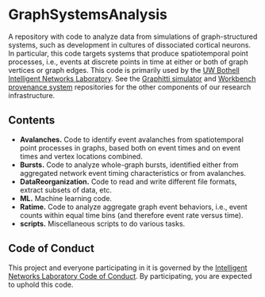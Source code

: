 # GraphSystemsAnalysis

A repository with code to analyze data from simulations of graph-structured systems, such as development in
cultures of dissociated cortical neurons. In particular, this code targets systems that produce spatiotemporal point processes, i.e., events at discrete points in time at either or both of graph vertices or graph edges. This code is primarily used by the
[UW Bothell Intelligent Networks Laboratory](http://depts.washington.edu/biocomp/). See the
[Graphitti simulator](https://github.com/UWB-Biocomputing/Graphitti) and [Workbench
provenance system](https://github.com/UWB-Biocomputing/WorkBench) repositories for
the other components of our research infrastructure.

## Contents

* __Avalanches.__ Code to identify event avalanches from spatiotemporal point processes in graphs, based both
  on event times and on event times and vertex locations combined.
* __Bursts.__ Code to analyze whole-graph bursts, identified either from aggregated
  network event timing characteristics or from avalanches.
* __DataReorganization.__ Code to read and write different file formats, extract subsets
  of data, etc.
* __ML.__ Machine learning code.
* __Ratime.__ Code to analyze aggregate graph event behaviors, i.e., event counts
  within equal time bins (and therefore event rate versus time).
* __scripts.__ Miscellaneous scripts to do various tasks.

## Code of Conduct

This project and everyone participating in it is governed by the [Intelligent Networks Laboratory Code of Conduct](https://github.com/UWB-Biocomputing/Graphitti/blob/master/CODE_OF_CONDUCT.md). By participating, you are expected to uphold this code.